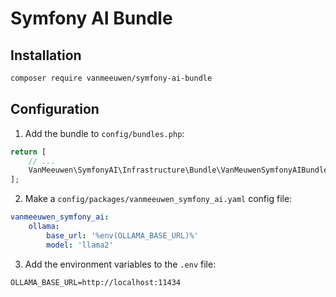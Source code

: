 # Symfony AI Bundle

## Installation

```bash
composer require vanmeeuwen/symfony-ai-bundle
```

## Configuration
1. Add the bundle to `config/bundles.php`:
```php
return [
    // ...
    VanMeeuwen\SymfonyAI\Infrastructure\Bundle\VanMeuwenSymfonyAIBundle::class => ['all' => true],
];
```

2. Make a `config/packages/vanmeeuwen_symfony_ai.yaml` config file:
```yaml
vanmeeuwen_symfony_ai:
    ollama:
        base_url: '%env(OLLAMA_BASE_URL)%'
        model: 'llama2'
```
3. Add the environment variables to the `.env` file: 

```
OLLAMA_BASE_URL=http://localhost:11434
```
